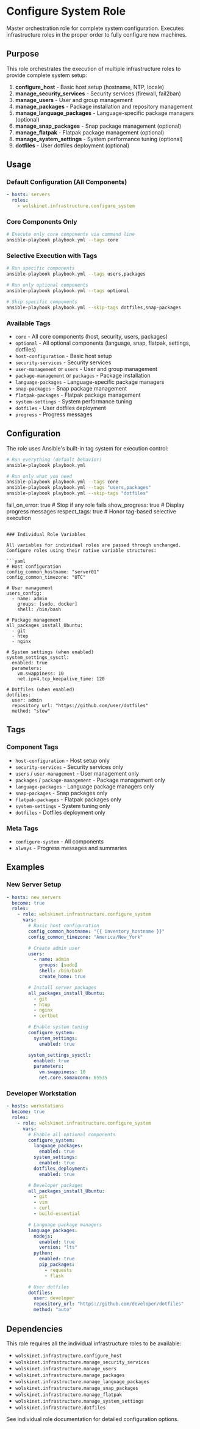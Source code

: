 # Configure System Role

Master orchestration role for complete system configuration. Executes infrastructure roles in the proper order to fully configure new machines.

## Purpose

This role orchestrates the execution of multiple infrastructure roles to provide complete system setup:

1. **configure_host** - Basic host setup (hostname, NTP, locale)
2. **manage_security_services** - Security services (firewall, fail2ban)
3. **manage_users** - User and group management
4. **manage_packages** - Package installation and repository management
5. **manage_language_packages** - Language-specific package managers (optional)
6. **manage_snap_packages** - Snap package management (optional)
7. **manage_flatpak** - Flatpak package management (optional)
8. **manage_system_settings** - System performance tuning (optional)
9. **dotfiles** - User dotfiles deployment (optional)

## Usage

### Default Configuration (All Components)
```yaml
- hosts: servers
  roles:
    - wolskinet.infrastructure.configure_system
```

### Core Components Only
```bash
# Execute only core components via command line
ansible-playbook playbook.yml --tags core
```

### Selective Execution with Tags
```bash
# Run specific components
ansible-playbook playbook.yml --tags users,packages

# Run only optional components
ansible-playbook playbook.yml --tags optional

# Skip specific components
ansible-playbook playbook.yml --skip-tags dotfiles,snap-packages
```

### Available Tags
- `core` - All core components (host, security, users, packages)
- `optional` - All optional components (language, snap, flatpak, settings, dotfiles)
- `host-configuration` - Basic host setup
- `security-services` - Security services
- `user-management` or `users` - User and group management
- `package-management` or `packages` - Package installation
- `language-packages` - Language-specific package managers
- `snap-packages` - Snap package management
- `flatpak-packages` - Flatpak package management
- `system-settings` - System performance tuning
- `dotfiles` - User dotfiles deployment
- `progress` - Progress messages

## Configuration

The role uses Ansible's built-in tag system for execution control:

```bash
# Run everything (default behavior)
ansible-playbook playbook.yml

# Run only what you need
ansible-playbook playbook.yml --tags core
ansible-playbook playbook.yml --tags "users,packages"
ansible-playbook playbook.yml --skip-tags "dotfiles"
```
  fail_on_error: true      # Stop if any role fails
  show_progress: true      # Display progress messages
  respect_tags: true       # Honor tag-based selective execution
```

### Individual Role Variables

All variables for individual roles are passed through unchanged. Configure roles using their native variable structures:

```yaml
# Host configuration
config_common_hostname: "server01"
config_common_timezone: "UTC"

# User management
users_config:
  - name: admin
    groups: [sudo, docker]
    shell: /bin/bash

# Package management
all_packages_install_Ubuntu:
  - git
  - htop
  - nginx

# System settings (when enabled)
system_settings_sysctl:
  enabled: true
  parameters:
    vm.swappiness: 10
    net.ipv4.tcp_keepalive_time: 120

# Dotfiles (when enabled)
dotfiles:
  user: admin
  repository_url: "https://github.com/user/dotfiles"
  method: "stow"
```

## Tags

### Component Tags
- `host-configuration` - Host setup only
- `security-services` - Security services only
- `users` / `user-management` - User management only
- `packages` / `package-management` - Package management only
- `language-packages` - Language package managers only
- `snap-packages` - Snap packages only
- `flatpak-packages` - Flatpak packages only
- `system-settings` - System tuning only
- `dotfiles` - Dotfiles deployment only

### Meta Tags
- `configure-system` - All components
- `always` - Progress messages and summaries

## Examples

### New Server Setup
```yaml
- hosts: new_servers
  become: true
  roles:
    - role: wolskinet.infrastructure.configure_system
      vars:
        # Basic host configuration
        config_common_hostname: "{{ inventory_hostname }}"
        config_common_timezone: "America/New_York"

        # Create admin user
        users:
          - name: admin
            groups: [sudo]
            shell: /bin/bash
            create_home: true

        # Install server packages
        all_packages_install_Ubuntu:
          - git
          - htop
          - nginx
          - certbot

        # Enable system tuning
        configure_system:
          system_settings:
            enabled: true

        system_settings_sysctl:
          enabled: true
          parameters:
            vm.swappiness: 10
            net.core.somaxconn: 65535
```

### Developer Workstation
```yaml
- hosts: workstations
  become: true
  roles:
    - role: wolskinet.infrastructure.configure_system
      vars:
        # Enable all optional components
        configure_system:
          language_packages:
            enabled: true
          system_settings:
            enabled: true
          dotfiles_deployment:
            enabled: true

        # Developer packages
        all_packages_install_Ubuntu:
          - git
          - vim
          - curl
          - build-essential

        # Language package managers
        language_packages:
          nodejs:
            enabled: true
            version: "lts"
          python:
            enabled: true
            pip_packages:
              - requests
              - flask

        # User dotfiles
        dotfiles:
          user: developer
          repository_url: "https://github.com/developer/dotfiles"
          method: "auto"
```

## Dependencies

This role requires all the individual infrastructure roles to be available:
- `wolskinet.infrastructure.configure_host`
- `wolskinet.infrastructure.manage_security_services`
- `wolskinet.infrastructure.manage_users`
- `wolskinet.infrastructure.manage_packages`
- `wolskinet.infrastructure.manage_language_packages`
- `wolskinet.infrastructure.manage_snap_packages`
- `wolskinet.infrastructure.manage_flatpak`
- `wolskinet.infrastructure.manage_system_settings`
- `wolskinet.infrastructure.dotfiles`

See individual role documentation for detailed configuration options.
